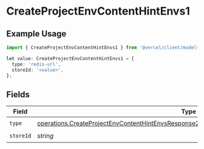 # CreateProjectEnvContentHintEnvs1

## Example Usage

```typescript
import { CreateProjectEnvContentHintEnvs1 } from '@vercel/client/models/operations';

let value: CreateProjectEnvContentHintEnvs1 = {
  type: 'redis-url',
  storeId: '<value>',
};
```

## Fields

| Field     | Type                                                                                                                                                                                                         | Required           | Description |
| --------- | ------------------------------------------------------------------------------------------------------------------------------------------------------------------------------------------------------------ | ------------------ | ----------- |
| `type`    | [operations.CreateProjectEnvContentHintEnvsResponse201ApplicationJSONResponseBodyCreated2Type](../../models/operations/createprojectenvcontenthintenvsresponse201applicationjsonresponsebodycreated2type.md) | :heavy_check_mark: | N/A         |
| `storeId` | _string_                                                                                                                                                                                                     | :heavy_check_mark: | N/A         |
